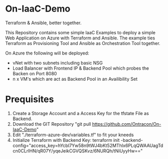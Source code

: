 # On-IaaC-Demo
Terraform &amp; Ansible, better together.

This Repository contains some simple IaaC Examples to deploy a simple Web Application on Azure with Terraform and Ansible. The example ties Terraform as Provisioning Tool and Ansible as Orchestration Tool together.

On Azure the following will be deployed:
* vNet with two subnets including basic NSG
* Load Balancer with Frontend IP & Backend Pool which probes the Backen on Port 8080
* n x VM's which are act as Backend Pool in an Availibility Set

# Prequisites
1. Create a Storage Account and a Access Key for the tfstate File as Backend.
2. Download the GIT Repository "git pull https://github.com/Ontracon/On-IaaC-Demo"
3. Edit "./terraform-azure-dev/variables.tf" to fit your kneeds
4. Initialize Terraform with Backend Key: 
terraform init -backend-config="access_key=hYcbI7Yw58n9tWJ4bKt52MThlx6PLqQWAAUagTdcn0CLrIHN/qR07Y/yqeJeikCGVQSKvz/6NURQh/tNiUyyHw=="
